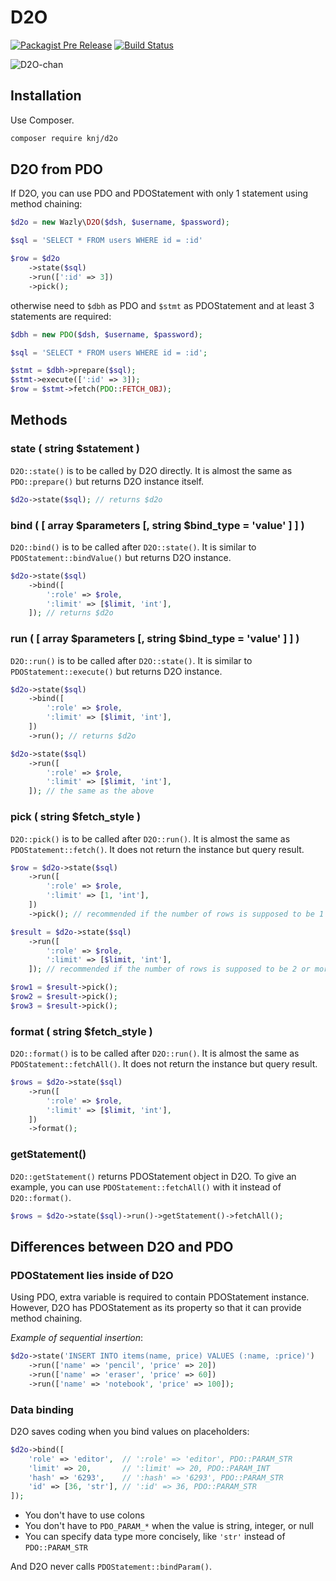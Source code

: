 # D2O

[![Packagist Pre Release](https://img.shields.io/packagist/vpre/knj/d2o.svg)](https://packagist.org/packages/knj/d2o)
[![Build Status](https://travis-ci.org/KNJ/d2o.svg?branch=master)](https://travis-ci.org/KNJ/d2o)

![D2O-chan](img/d2o.png)

## Installation

Use Composer.

```sh
composer require knj/d2o
```

## D2O from PDO

If D2O, you can use PDO and PDOStatement with only 1 statement using method chaining:

```php
$d2o = new Wazly\D2O($dsh, $username, $password);

$sql = 'SELECT * FROM users WHERE id = :id'

$row = $d2o
    ->state($sql)
    ->run([':id' => 3])
    ->pick();
```

otherwise need to `$dbh` as PDO and `$stmt` as PDOStatement and at least 3 statements are required:

```php
$dbh = new PDO($dsh, $username, $password);

$sql = 'SELECT * FROM users WHERE id = :id';

$stmt = $dbh->prepare($sql);
$stmt->execute([':id' => 3]);
$row = $stmt->fetch(PDO::FETCH_OBJ);
```

## Methods

### state ( string $statement )

`D2O::state()` is to be called by D2O directly. It is almost the same as `PDO::prepare()` but returns D2O instance itself.

```php
$d2o->state($sql); // returns $d2o
```

### bind ( [ array $parameters [, string $bind_type = 'value' ] ] )

`D2O::bind()` is to be called after `D2O::state()`. It is similar to `PDOStatement::bindValue()` but returns D2O instance.

```php
$d2o->state($sql)
    ->bind([
        ':role' => $role,
        ':limit' => [$limit, 'int'],
    ]); // returns $d2o
```

### run ( [ array $parameters [, string $bind_type = 'value' ] ] )

`D2O::run()` is to be called after `D2O::state()`. It is similar to `PDOStatement::execute()` but returns D2O instance.

```php
$d2o->state($sql)
    ->bind([
        ':role' => $role,
        ':limit' => [$limit, 'int'],
    ])
    ->run(); // returns $d2o

$d2o->state($sql)
    ->run([
        ':role' => $role,
        ':limit' => [$limit, 'int'],
    ]); // the same as the above
```

### pick ( string $fetch_style )

`D2O::pick()` is to be called after `D2O::run()`. It is almost the same as `PDOStatement::fetch()`. It does not return the instance but query result.

```php
$row = $d2o->state($sql)
    ->run([
        ':role' => $role,
        ':limit' => [1, 'int'],
    ])
    ->pick(); // recommended if the number of rows is supposed to be 1

$result = $d2o->state($sql)
    ->run([
        ':role' => $role,
        ':limit' => [$limit, 'int'],
    ]); // recommended if the number of rows is supposed to be 2 or more

$row1 = $result->pick();
$row2 = $result->pick();
$row3 = $result->pick();
```

### format ( string $fetch_style )

`D2O::format()` is to be called after `D2O::run()`. It is almost the same as `PDOStatement::fetchAll()`. It does not return the instance but query result.

```php
$rows = $d2o->state($sql)
    ->run([
        ':role' => $role,
        ':limit' => [$limit, 'int'],
    ])
    ->format();
```

### getStatement()

`D2O::getStatement()` returns PDOStatement object in D2O. To give an example, you can use `PDOStatement::fetchAll()` with it instead of `D2O::format()`.

```php
$rows = $d2o->state($sql)->run()->getStatement()->fetchAll();
```

## Differences between D2O and PDO

### PDOStatement lies inside of D2O

Using PDO, extra variable is required to contain PDOStatement instance.
However, D2O has PDOStatement as its property so that it can provide method chaining.

_Example of sequential insertion_:

```php
$d2o->state('INSERT INTO items(name, price) VALUES (:name, :price)')
    ->run(['name' => 'pencil', 'price' => 20])
    ->run(['name' => 'eraser', 'price' => 60])
    ->run(['name' => 'notebook', 'price' => 100]);
```

### Data binding

D2O saves coding when you bind values on placeholders:

```php
$d2o->bind([
    'role' => 'editor',  // ':role' => 'editor', PDO::PARAM_STR
    'limit' => 20,       // ':limit' => 20, PDO::PARAM_INT
    'hash' => '6293',    // ':hash' => '6293', PDO::PARAM_STR
    'id' => [36, 'str'], // ':id' => 36, PDO::PARAM_STR
]);
```

- You don't have to use colons
- You don't have to `PDO_PARAM_*` when the value is string, integer, or null
- You can specify data type more concisely, like `'str'` instead of `PDO::PARAM_STR`

And D2O never calls `PDOStatement::bindParam()`.
